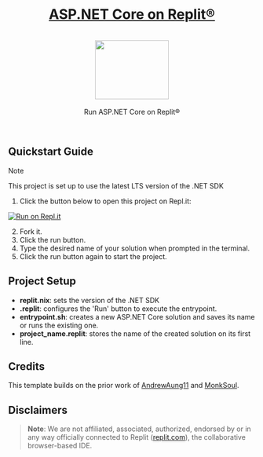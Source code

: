 <h1 align="center"><a href="https://github.com/codespearhead/aspnet-core-on-replit/">ASP.NET Core on Replit®</a></h1>

<p align="center">
    <br>
  <a href="https://www.flaticon.com/free-icon/layout_721644">
    <img src="https://cdn-icons-png.flaticon.com/512/721/721644.png" width="150px" height="120px"/>
  </a>
  <br><br>
  Run ASP.NET Core on Replit®
  <br>
</p>

<br>

## Quickstart Guide

> [!NOTE]
> This project is set up to use the latest LTS version of the .NET SDK

1. Click the button below to open this project on Repl.it:

[![Run on Repl.it](https://repl.it/badge/github/Ta180m/Python-Resources)](https://replit.com/@codespearhead/ASPNET-Core)

2. Fork it.
3. Click the run button.
4. Type the desired name of your solution when prompted in the terminal.
5. Click the run button again to start the project.

## Project Setup

- **replit.nix**: sets the version of the .NET SDK
- **.replit**: configures the 'Run' button to execute the entrypoint.
- **entrypoint.sh**: creates a new ASP.NET Core solution and saves its name or runs the existing one.
- **project_name.replit**: stores the name of the created solution on its first line.

## Credits

This template builds on the prior work of [AndrewAung11](https://replit.com/@AndrewAung11/ASPNET) and [MonkSoul](https://replit.com/@MonkSoul/ASPNET-6-MVC).

## Disclaimers

> **Note**: We are not affiliated, associated, authorized, endorsed by or in any way officially connected to Replit ([replit.com](https://en.wikipedia.org/wiki/Replit)), the collaborative browser-based IDE.
